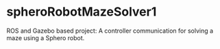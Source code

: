 # spheroRobotMazeSolver1
ROS and Gazebo based project: A controller communication for solving a maze using a Sphero robot.

